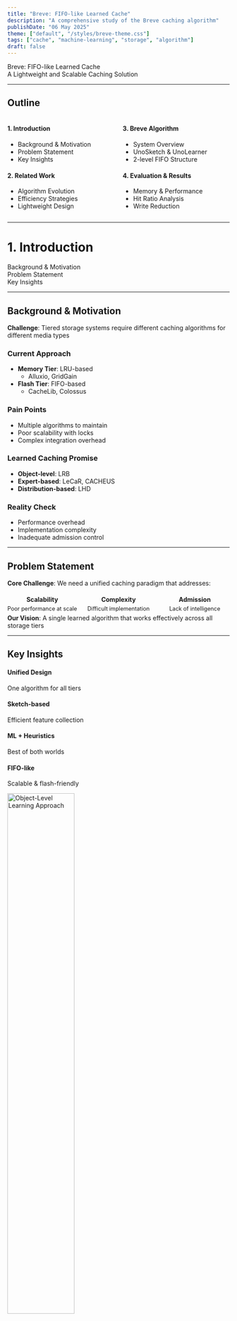```yaml
---
title: "Breve: FIFO-like Learned Cache"
description: "A comprehensive study of the Breve caching algorithm"
publishDate: "06 May 2025"
theme: ["default", "/styles/breve-theme.css"]
tags: ["cache", "machine-learning", "storage", "algorithm"]
draft: false
---
```


<div class="title-slide">
<div class="main-title">Breve: FIFO-like Learned Cache</div>
<div class="subtitle">A Lightweight and Scalable Caching Solution</div>
</div>

---

## Outline

<div class="columns">
<div class="column">

<div class="agenda-item">
<h4>1. Introduction</h4>
<ul>
<li>Background & Motivation</li>
<li>Problem Statement</li>
<li>Key Insights</li>
</ul>
</div>

<div class="agenda-item">
<h4>2. Related Work</h4>
<ul>
<li>Algorithm Evolution</li>
<li>Efficiency Strategies</li>
<li>Lightweight Design</li>
</ul>
</div>

</div>
<div class="column">

<div class="agenda-item">
<h4>3. Breve Algorithm</h4>
<ul>
<li>System Overview</li>
<li>UnoSketch & UnoLearner</li>
<li>2-level FIFO Structure</li>
</ul>
</div>

<div class="agenda-item">
<h4>4. Evaluation & Results</h4>
<ul>
<li>Memory & Performance</li>
<li>Hit Ratio Analysis</li>
<li>Write Reduction</li>
</ul>
</div>

</div>
</div>

---

# 1. Introduction

<div class="section-outline">
<div class="outline-item">Background & Motivation</div>
<div class="outline-item">Problem Statement</div>
<div class="outline-item">Key Insights</div>
</div>

---

## Background & Motivation

<div class="problem-statement">
<strong>Challenge</strong>: Tiered storage systems require different caching algorithms for different media types
</div>

<div class="two-column">
<div class="column-left">

### Current Approach

- **Memory Tier**: LRU-based
  - Alluxio, GridGain
- **Flash Tier**: FIFO-based
  - CacheLib, Colossus

### Pain Points

- Multiple algorithms to maintain
- Poor scalability with locks
- Complex integration overhead

</div>
<div class="column-right">

### Learned Caching Promise

- **Object-level**: LRB
- **Expert-based**: LeCaR, CACHEUS
- **Distribution-based**: LHD

### Reality Check

- Performance overhead
- Implementation complexity
- Inadequate admission control

</div>
</div>

---

## Problem Statement

<div class="problem-box">
<strong>Core Challenge</strong>: We need a unified caching paradigm that addresses:

<div style="display: grid; grid-template-columns: repeat(3, 1fr); gap: 15px; margin-top: 20px;">
<div style="text-align: center;">
<h4 style="color: var(--accent-danger); margin: 0;">Scalability</h4>
<p style="font-size: 0.9em; margin: 5px 0;">Poor performance at scale</p>
</div>
<div style="text-align: center;">
<h4 style="color: var(--accent-warning); margin: 0;">Complexity</h4>
<p style="font-size: 0.9em; margin: 5px 0;">Difficult implementation</p>
</div>
<div style="text-align: center;">
<h4 style="color: var(--accent-primary); margin: 0;">Admission</h4>
<p style="font-size: 0.9em; margin: 5px 0;">Lack of intelligence</p>
</div>
</div>
</div>

<div class="insight-box">
<strong>Our Vision</strong>: A single learned algorithm that works effectively across all storage tiers
</div>

---

## Key Insights

<div class="insights-grid">
<div class="insight-card">
<h4>Unified Design</h4>
<p>One algorithm for all tiers</p>
</div>

<div class="insight-card">
<h4>Sketch-based</h4>
<p>Efficient feature collection</p>
</div>

<div class="insight-card">
<h4>ML + Heuristics</h4>
<p>Best of both worlds</p>
</div>

<div class="insight-card">
<h4>FIFO-like</h4>
<p>Scalable & flash-friendly</p>
</div>
</div>

<div class="center-image">
<img src="/images/breve-caching-algo/typical-object-level.png" alt="Object-Level Learning Approach" style="width: 55%; height: auto;" />
</div>

---

# 2. Related Work

<div class="section-outline">
<div class="outline-item">Algorithm Evolution</div>
<div class="outline-item">Efficiency Strategies</div>
<div class="outline-item">Lightweight Design</div>
</div>

---

## Algorithm Evolution: LRU → FIFO

<div style="display: flex; align-items: center; gap: 30px; margin: 20px 0;">

<div style="flex: 1;">
<div class="comparison-table">

| Type          | Examples      | Scalable | Flash-Friendly |
| :------------ | :------------ | :------- | :------------- |
| **LRU-like**  | LRU, ARC, LFU | ❌       | ❌             |
| **FIFO-like** | CLOCK, S3FIFO | ✅       | ✅             |

</div>
</div>

<div style="flex: 1;">
<div class="key-benefits">

### Why FIFO-like?

<div class="benefit-item">
<strong>Lock-free</strong> → Better scalability
</div>

<div class="benefit-item">
<strong>Sequential</strong> → Disk-friendly
</div>

<div class="benefit-item">
<strong>Consistent</strong> → Stable throughput
</div>

</div>
</div>

</div>

---

## Efficiency Strategies

<div class="center-image">
<img src="/images/breve-caching-algo/LP-QD.png" alt="Lazy Promotion & Quick Demotion" style="width: 60%; height: auto;" />
</div>

<div class="strategy-grid">
<div class="strategy-card">
<h4>Lazy Promotion</h4>
<p>Promote only when about to evict</p>
<p><em>→ Reduces metadata overhead</em></p>
</div>

<div class="strategy-card">
<h4>Quick Demotion</h4>
<p>Fast removal of low-value items</p>
<p><em>→ Lowers opportunity cost</em></p>
</div>
</div>

---

## Frequency vs. Recency

<div class="analysis-text">
<strong>Real-world workloads show diverse access patterns requiring both frequency and recency</strong>
</div>

<div class="image-comparison">
<div class="image-item">
<img src="/images/breve-caching-algo/wiki-2019-access.png" alt="Wiki Access Patterns" style="width: 100%; height: auto;" />
<em>Wikipedia: Mixed patterns</em>
</div>

<div class="image-item">
<img src="/images/breve-caching-algo/meta_rprn_reuse_heatmap_vt.png" alt="Meta Reuse Heatmap" style="width: 100%; height: auto;" />
<em>Meta: Reuse distance heatmap</em>
</div>
</div>

---

## Sketch-based Lightweight Design

<div style="display: flex; align-items: center; gap: 30px; margin: 20px 0;">

<div style="flex: 1;">
<div class="definition-box">
<strong>Sketch</strong>: Space-efficient data structure trading accuracy for space
</div>

<div class="evolution-chain">
<strong>Evolution</strong>: LFU → TinyLFU → W-TinyLFU → <strong>Breve</strong>
</div>
</div>

<div style="flex: 1;">
<img src="/images/breve-caching-algo/moka-tiny-lfu.png" alt="TinyLFU Architecture" style="width: 100%; height: auto;" />
</div>

</div>

---

# 3. Breve Algorithm

<div class="section-outline">
<div class="outline-item">System Overview</div>
<div class="outline-item">UnoSketch & UnoLearner</div>
<div class="outline-item">2-level FIFO Structure</div>
</div>

---

## System Overview

<div class="system-components">
<div class="component-card">
<h4>UnoSketch</h4>
<p>Frequency & recency tracking</p>
</div>

<div class="component-card">
<h4>UnoLearner</h4>
<p>ML-based admission control</p>
</div>

<div class="component-card">
<h4>2-level FIFO</h4>
<p>Scalable cache structure</p>
</div>
</div>

<div class="center-image">
<img src="/images/breve-caching-algo/breve-overview.png" alt="Breve System Architecture" style="width: 75%; height: auto;" />
</div>

---

## UnoSketch: Efficient Tracking

<div style="display: flex; align-items: flex-start; gap: 30px; margin: 20px 0;">

<div style="flex: 1;">
<div class="design-principles">

### Design Principles

- **Lightweight**: Two Count-Min Sketches
- **Write-based**: Track misses, not hits
- **Quick decay**: Space & accuracy optimization

### Algorithm Details

- **Miss Frequency**: Decay by 0.8× when doubled
- **Write Recency**: Bit-shift on window limit

</div>
</div>

<div style="flex: 1;">
<img src="/images/breve-caching-algo/unosketch-overview.png" alt="UnoSketch Design" style="width: 100%; height: auto;" />
</div>

</div>

<div class="formula-box">
<strong>Write Recency Formula</strong>:
<code>write_recency = (window_limit + window_clock) / actual_write_frequency</code>
</div>

---

## UnoLearner: ML-based Admission

<div class="center-image">
<img src="/images/breve-caching-algo/unolearner-workflow.png" alt="UnoLearner Workflow" style="width: 80%; height: auto;" />
</div>

<div style="display: flex; gap: 20px; margin: 20px 0;">

<div class="formula-box" style="flex: 1;">
<strong>Score Calculation</strong>:
<code>score = bias + w_freq × miss_freq + w_rec × (write_rec / scale)</code>
</div>

<div class="formula-box" style="flex: 1;">
<strong>Online Learning</strong>:
<code>w_freq ← w_freq + η × error × miss_freq</code>
<code>w_rec ← w_rec + η × error × write_rec</code>
</div>

</div>

---

## 2-level FIFO Structure

<div class="center-image">
<img src="/images/breve-caching-algo/2-level-fifo.png" alt="2-level FIFO Architecture" style="width: 85%; height: auto;" />
</div>

<div class="level-details">
<div class="level-card">
<h4>Small Cache (10%)</h4>
<ul>
<li>Admission buffer</li>
<li>One-hit wonder filter</li>
<li>Quick demotion</li>
</ul>
</div>

<div class="level-card">
<h4>Main Cache (90%)</h4>
<ul>
<li>2-bit CLOCK variant</li>
<li>Lazy promotion</li>
<li>ML-guided admission</li>
</ul>
</div>
</div>

---

## Admission Strategy

<div class="center-image">
<img src="/images/breve-caching-algo/breve-admit.png" alt="Admission Decision Flow" style="width: 85%; height: auto;" />
</div>

<div class="decision-criteria">
<h4>Decision Logic</h4>
<ol>
<li><strong>Scan Resistance</strong>: Access count > 1</li>
<li><strong>ML Score</strong>: Learned threshold > 0</li>
<li><strong>Combined Features</strong>: Frequency + recency</li>
</ol>
</div>

---

# 4. Evaluation

<div class="section-outline">
<div class="outline-item">Memory & Performance</div>
<div class="outline-item">Hit Ratio Analysis</div>
<div class="outline-item">Write Reduction</div>
</div>

---

## Memory Efficiency

<div style="display: flex; align-items: center; gap: 30px; margin: 20px 0;">

<div style="flex: 1;">
<div class="efficiency-metrics">

### Memory Savings

| Cache Size  | vs Moka    | vs Moka (Compact) |
| :---------- | :--------- | :---------------- |
| 1K objects  | **-40.7%** | **-75.0%**        |
| 10K objects | **-18.4%** | **-67.0%**        |

</div>

<div class="efficiency-note">
<strong>Result</strong>: Significant memory savings while maintaining performance
</div>
</div>

<div style="flex: 1;">
<img src="/images/breve-caching-algo/memory-usage.png" alt="Memory Usage Comparison" style="width: 100%; height: auto;" />
</div>

</div>

---

## Scalability Performance

<div class="performance-summary">
<strong>Breve achieves ~2× better throughput than Moka with similar hit ratios</strong>
</div>

<div class="performance-comparison">
<div class="perf-item">
<img src="/images/breve-caching-algo/read-only.png" alt="Read-Only Performance" style="width: 100%; height: auto;" />
<em>Read-Only Workload</em>
</div>

<div class="perf-item">
<img src="/images/breve-caching-algo/read-write.png" alt="Read-Write Performance" style="width: 100%; height: auto;" />
<em>Mixed Workload (Zipf=1.05)</em>
</div>
</div>

---

## Hit Ratio Analysis

<div style="display: flex; align-items: center; gap: 30px; margin: 20px 0;">

<div style="flex: 1;">
<img src="/images/breve-caching-algo/zipf-workload.png" alt="Zipf Workload Results" style="width: 100%; height: auto;" />
</div>

<div style="flex: 1;">
<div class="improvement-metrics">

### Performance Gains

| Workload | vs LRU      | vs S3FIFO   |
| :------- | :---------- | :---------- |
| S1       | **+6.16%**  | **+5.30%**  |
| S2       | **+11.45%** | **+5.70%**  |
| S3       | **+11.66%** | **+5.77%**  |
| DS1      | **+20.63%** | **+12.72%** |
| SPC1     | **+12.07%** | **+1.28%**  |

</div>

<div class="hit-ratio-summary">
<strong>29/30 test cases better than S3FIFO</strong>
</div>
</div>

</div>

---

## Write Reduction Analysis

<div class="write-reduction-summary">
<strong>Intelligent admission reduces unnecessary writes by up to 58%</strong>
</div>

<div class="reduction-table">

| Workload | Cache Size | Requested  | Actual     | Reduction   |
| :------- | :--------- | :--------- | :--------- | :---------- |
| S1       | 800K       | 1,762,766  | 1,193,533  | **-32.29%** |
| S2       | 800K       | 5,466,459  | 2,575,054  | **-52.89%** |
| S3       | 800K       | 5,207,651  | 2,474,058  | **-52.49%** |
| DS1      | 8M         | 15,863,008 | 12,895,059 | **-18.70%** |
| SPC1     | 2M         | 25,028,988 | 10,393,675 | **-58.47%** |

</div>

<div class="flash-friendly">
<strong>Flash-Friendly</strong>: Up to 82.84% write reduction in low hit-ratio scenarios
</div>

---

# 5. Conclusion

<div class="section-outline">
<div class="outline-item">Key Contributions</div>
<div class="outline-item">Future Directions</div>
</div>

---

## Key Contributions

<div class="contributions-grid">
<div class="contribution-card">
<h4>Unified Tracking</h4>
<p>Single sketch for frequency & recency across all tiers</p>
</div>

<div class="contribution-card">
<h4>Online Learning</h4>
<p>Lightweight perceptron with feedback-based updates</p>
</div>

<div class="contribution-card">
<h4>Scalable Design</h4>
<p>Lock-free FIFO-like architecture for performance</p>
</div>

<div class="contribution-card">
<h4>Smart Admission</h4>
<p>Balanced hit ratio with reduced write operations</p>
</div>
</div>

<div class="contribution-summary">
<strong>A unified learned caching algorithm that works across different storage tiers</strong>
</div>

---

## Future Directions

<div class="future-work">
<div class="future-item">
<h4>Enhanced Models</h4>
<ul>
<li>Object relationship modeling</li>
<li>Advanced ML architectures</li>
<li>Temporal pattern recognition</li>
</ul>
</div>

<div class="future-item">
<h4>Real-world Impact</h4>
<ul>
<li>Kafka tiered storage</li>
<li>Distributed cache systems</li>
<li>Production deployment</li>
</ul>
</div>
</div>

<div class="research-impact">
<strong>Impact</strong>: Bridging the gap between research advances and practical deployment
</div>

---

## Thank You!

<div style="text-align: center; margin: 30px 0;">
<p style="font-size: 1.3em; font-weight: 600; color: var(--accent-primary);">Breve: FIFO-like Learned Cache</p>
<p style="font-size: 1.1em; color: var(--text-muted); font-style: italic;">A Lightweight and Scalable Caching Solution</p>
</div>

<div class="key-takeaway">
<strong>Key Takeaway</strong>: One algorithm to rule them all - combining the best of learned and heuristic approaches for unified tiered storage caching
</div>
